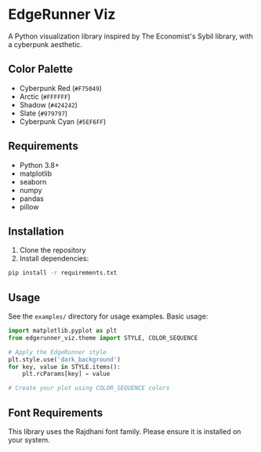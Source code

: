 # EdgeRunner Viz

A Python visualization library inspired by The Economist's Sybil library, with a cyberpunk aesthetic.

## Color Palette

- Cyberpunk Red (`#F75049`)
- Arctic (`#FFFFFF`)
- Shadow (`#424242`)
- Slate (`#979797`)
- Cyberpunk Cyan (`#5EF6FF`)

## Requirements

- Python 3.8+
- matplotlib
- seaborn
- numpy
- pandas
- pillow

## Installation

1. Clone the repository
2. Install dependencies:
```bash
pip install -r requirements.txt
```

## Usage

See the `examples/` directory for usage examples. Basic usage:

```python
import matplotlib.pyplot as plt
from edgerunner_viz.theme import STYLE, COLOR_SEQUENCE

# Apply the EdgeRunner style
plt.style.use('dark_background')
for key, value in STYLE.items():
    plt.rcParams[key] = value

# Create your plot using COLOR_SEQUENCE colors
```

## Font Requirements

This library uses the Rajdhani font family. Please ensure it is installed on your system. 